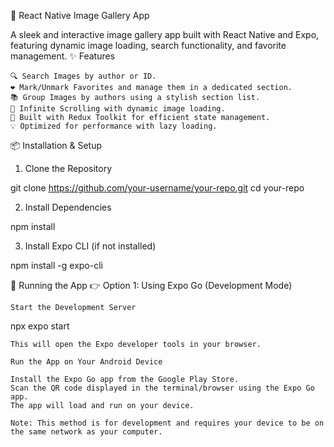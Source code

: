 📸 React Native Image Gallery App

A sleek and interactive image gallery app built with React Native and Expo, featuring dynamic image loading, search functionality, and favorite management.
✨ Features

    🔍 Search Images by author or ID.
    ❤️ Mark/Unmark Favorites and manage them in a dedicated section.
    📚 Group Images by authors using a stylish section list.
    🔄 Infinite Scrolling with dynamic image loading.
    🚀 Built with Redux Toolkit for efficient state management.
    💡 Optimized for performance with lazy loading.

📦 Installation & Setup
1. Clone the Repository

git clone https://github.com/your-username/your-repo.git
cd your-repo

2. Install Dependencies

npm install

3. Install Expo CLI (if not installed)

npm install -g expo-cli

🚀 Running the App
👉 Option 1: Using Expo Go (Development Mode)

    Start the Development Server

npx expo start

    This will open the Expo developer tools in your browser.

    Run the App on Your Android Device

    Install the Expo Go app from the Google Play Store.
    Scan the QR code displayed in the terminal/browser using the Expo Go app.
    The app will load and run on your device.

    Note: This method is for development and requires your device to be on the same network as your computer.
